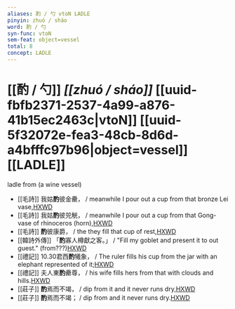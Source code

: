 ```yaml
---
aliases: 酌 / 勺 vtoN LADLE
pinyin: zhuó / sháo
word: 酌 / 勺
syn-func: vtoN
sem-feat: object=vessel
total: 8
concept: LADLE 
---
```

# [[酌 / 勺]] *[[zhuó / sháo]]*  [[uuid-fbfb2371-2537-4a99-a876-41b15ec2463c|vtoN]] [[uuid-5f32072e-fea3-48cb-8d6d-a4bfffc97b96|object=vessel]] [[LADLE]]
ladle from (a wine vessel)
 - [[毛詩]] 我姑**酌**彼金罍， / meanwhile I pour out a cup from that bronze Lei vase,[HXWD](https://hxwd.org/textview.html?location=KR1c0001_tls_001-16a.4)
 - [[毛詩]] 我姑**酌**彼兕觥， / meanwhile I pour out a cup from that Gong-vase of rhinoceros (horn),[HXWD](https://hxwd.org/textview.html?location=KR1c0001_tls_001-17a.4)
 - [[毛詩]] **酌**彼康爵， / the they fill that cup of rest,[HXWD](https://hxwd.org/textview.html?location=KR1c0001_tls_021-65a.14)
 - [[韓詩外傳]] 「**酌**寡人樽獻之客。」 / "Fill my goblet and present it to out guest." (from???)[HXWD](https://hxwd.org/textview.html?location=KR1c0066_tls_008-18a.7)
 - [[禮記]] 10.30君西**酌**犧象， / The ruler fills his cup from the jar with an elephant represented of it;[HXWD](https://hxwd.org/textview.html?location=KR1d0052_tls_010-30a.2)
 - [[禮記]] 夫人東**酌**罍尊， / his wife fills hers from that with clouds and hills.[HXWD](https://hxwd.org/textview.html?location=KR1d0052_tls_010-30a.3)
 - [[莊子]] **酌**焉而不竭， / dip from it and it never runs dry,[HXWD](https://hxwd.org/textview.html?location=KR5c0126_tls_002-10a.45)
 - [[莊子]] **酌**焉而不竭； / dip from and it never runs dry.[HXWD](https://hxwd.org/textview.html?location=KR5c0126_tls_012-17a.13)